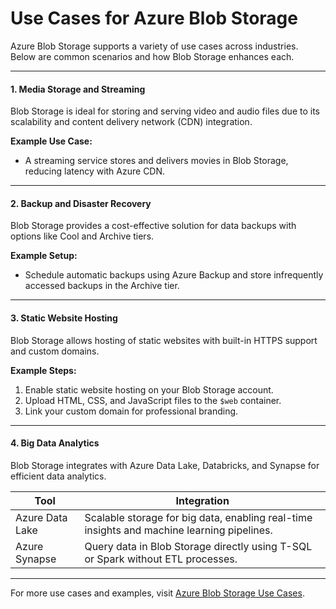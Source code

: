 
# **Use Cases for Azure Blob Storage**  

Azure Blob Storage supports a variety of use cases across industries. Below are common scenarios and how Blob Storage enhances each.  

---

#### **1. Media Storage and Streaming**  
Blob Storage is ideal for storing and serving video and audio files due to its scalability and content delivery network (CDN) integration.  

**Example Use Case:**
- A streaming service stores and delivers movies in Blob Storage, reducing latency with Azure CDN.  

---

#### **2. Backup and Disaster Recovery**  
Blob Storage provides a cost-effective solution for data backups with options like Cool and Archive tiers.  

**Example Setup:**
- Schedule automatic backups using Azure Backup and store infrequently accessed backups in the Archive tier.  

---

#### **3. Static Website Hosting**  
Blob Storage allows hosting of static websites with built-in HTTPS support and custom domains.  

**Example Steps:**
1. Enable static website hosting on your Blob Storage account.  
2. Upload HTML, CSS, and JavaScript files to the `$web` container.  
3. Link your custom domain for professional branding.  

---

#### **4. Big Data Analytics**  
Blob Storage integrates with Azure Data Lake, Databricks, and Synapse for efficient data analytics.  

| **Tool**        | **Integration**                                                                                  |
|------------------|--------------------------------------------------------------------------------------------------|
| Azure Data Lake | Scalable storage for big data, enabling real-time insights and machine learning pipelines.         |
| Azure Synapse   | Query data in Blob Storage directly using T-SQL or Spark without ETL processes.                   |

---

For more use cases and examples, visit [Azure Blob Storage Use Cases](https://learn.microsoft.com/azure/storage/blobs/storage-blobs-introduction?WT.mc_id=%3Fwt.mc_id%3Dstudentamb_260352).  

